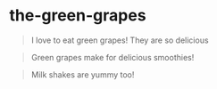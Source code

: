 # the-green-grapes

> I love to eat green grapes! They are so delicious

> Green grapes make for delicious smoothies!

> Milk shakes are yummy too!
